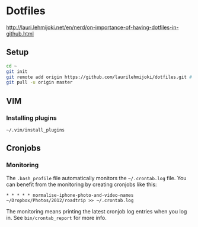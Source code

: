 # Dotfiles

<http://lauri.lehmijoki.net/en/nerd/on-importance-of-having-dotfiles-in-github.html>

## Setup

````bash
cd ~ 
git init
git remote add origin https://github.com/laurilehmijoki/dotfiles.git # or git@github.com:laurilehmijoki/dotfiles.git
git pull -u origin master
````

## VIM

### Installing plugins

    ~/.vim/install_plugins

## Cronjobs

### Monitoring

The `.bash_profile` file automatically monitors the `~/.crontab.log` file.
You can benefit from the monitoring by creating cronjobs like this:

    * * * * * normalise-iphone-photo-and-video-names ~/Dropbox/Photos/2012/roadtrip >> ~/.crontab.log

The monitoring means printing the latest cronjob log entries when you log in.
See `bin/crontab_report` for more info.
